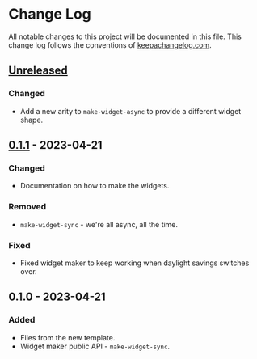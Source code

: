 # Change Log
All notable changes to this project will be documented in this file. This change log follows the conventions of [keepachangelog.com](http://keepachangelog.com/).

## [Unreleased]
### Changed
- Add a new arity to `make-widget-async` to provide a different widget shape.

## [0.1.1] - 2023-04-21
### Changed
- Documentation on how to make the widgets.

### Removed
- `make-widget-sync` - we're all async, all the time.

### Fixed
- Fixed widget maker to keep working when daylight savings switches over.

## 0.1.0 - 2023-04-21
### Added
- Files from the new template.
- Widget maker public API - `make-widget-sync`.

[Unreleased]: https://github.com/parenthesin/components/compare/0.1.1...HEAD
[0.1.1]: https://github.com/parenthesin/components/compare/0.1.0...0.1.1
